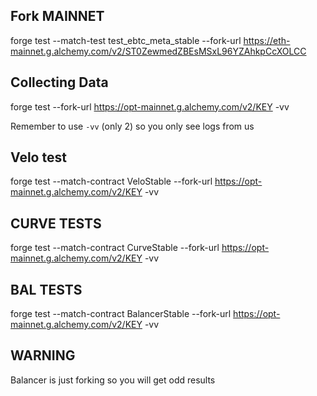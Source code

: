## Fork MAINNET
forge test --match-test test_ebtc_meta_stable --fork-url https://eth-mainnet.g.alchemy.com/v2/ST0ZewmedZBEsMSxL96YZAhkpCcXOLCC




## Collecting Data

forge test --fork-url https://opt-mainnet.g.alchemy.com/v2/KEY -vv

Remember to use `-vv` (only 2) so you only see logs from us


## Velo test
forge test --match-contract VeloStable --fork-url https://opt-mainnet.g.alchemy.com/v2/KEY -vv

## CURVE TESTS
forge test --match-contract CurveStable --fork-url https://opt-mainnet.g.alchemy.com/v2/KEY -vv


## BAL TESTS
forge test --match-contract BalancerStable --fork-url https://opt-mainnet.g.alchemy.com/v2/KEY -vv

## WARNING

Balancer is just forking so you will get odd results
